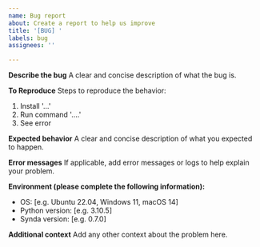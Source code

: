 ```yaml
---
name: Bug report
about: Create a report to help us improve
title: '[BUG] '
labels: bug
assignees: ''

---
```


**Describe the bug**
A clear and concise description of what the bug is.

**To Reproduce**
Steps to reproduce the behavior:
1. Install '...'
2. Run command '....'
3. See error

**Expected behavior**
A clear and concise description of what you expected to happen.

**Error messages**
If applicable, add error messages or logs to help explain your problem.

**Environment (please complete the following information):**
 - OS: [e.g. Ubuntu 22.04, Windows 11, macOS 14]
 - Python version: [e.g. 3.10.5]
 - Synda version: [e.g. 0.7.0]

**Additional context**
Add any other context about the problem here.